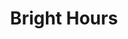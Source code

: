 ---
title: Bright Hours
weight: 16
type: docs
prev: book/great-hours
next: book/pro-liturgy
toc: false
---